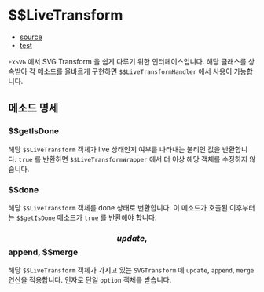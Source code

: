 # \$\$LiveTransform

- [source](./LiveTransform.index.js)
- [test](./LiveTransform.spec.js)

`FxSVG` 에서 SVG Transform 을 쉽게 다루기 위한 인터페이스입니다.
해당 클래스를 상속받아 각 메소드를 올바르게 구현하면 `$$LiveTransformHandler` 에서 사용이 가능합니다.

## 메소드 명세

### \$\$getIsDone

해당 `$$LiveTransform` 객체가 live 상태인지 여부를 나타내는 불리언 값을 반환합니다.
`true` 를 반환하면 `$$LiveTransformWrapper` 에서 더 이상 해당 객체를 수정하지 않습니다.

### \$\$done

해당 `$$LiveTransform` 객체를 done 상태로 변환합니다.
이 메소드가 호출된 이후부터는 `$$getIsDone` 메소드가 `true` 를 반환해야 합니다.

### $$update, $$append, \$\$merge

해당 `$$LiveTransform` 객체가 가지고 있는 `SVGTransform` 에 `update`, `append`, `merge` 연산을 적용합니다.
인자로 단일 `option` 객체를 받습니다.
